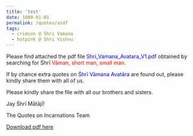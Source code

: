 ```yaml
---
title: 'test'
date: 1000-01-01
permalink: /quotes/asdf
tags:
  - crimson @ Shri Vamana
  - hotpink @ Shri Vishnu
---
```


Please find attached the pdf file <font color="blue">Shri_Vamana_Avatara_V1.pdf</font> obtained by searching for Śhrī <font color="red">Vāman, short man, small man</font>.

If by chance extra quotes on <font color="blue">Śhrī Vāmana Avatāra</font> are found out, please kindly share them with all of us.

Please kindly share the file with all our brothers and sisters.

Jay Śhrī Mātājī!

The Quotes on Incarnations Team

[Download pdf here](http://seven-teams.github.io/files/Shri_Vamana_Avatara_V1.pdf)
